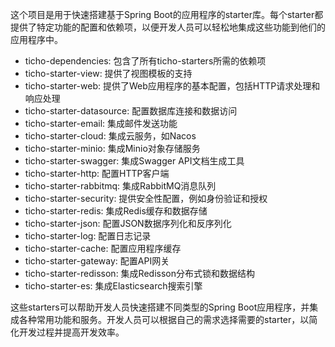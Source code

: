 这个项目是用于快速搭建基于Spring Boot的应用程序的starter库。每个starter都提供了特定功能的配置和依赖项，以便开发人员可以轻松地集成这些功能到他们的应用程序中。

- ticho-dependencies: 包含了所有ticho-starters所需的依赖项
- ticho-starter-view: 提供了视图模板的支持
- ticho-starter-web: 提供了Web应用程序的基本配置，包括HTTP请求处理和响应处理
- ticho-starter-datasource: 配置数据库连接和数据访问
- ticho-starter-email: 集成邮件发送功能
- ticho-starter-cloud: 集成云服务，如Nacos
- ticho-starter-minio: 集成Minio对象存储服务
- ticho-starter-swagger: 集成Swagger API文档生成工具
- ticho-starter-http: 配置HTTP客户端
- ticho-starter-rabbitmq: 集成RabbitMQ消息队列
- ticho-starter-security: 提供安全性配置，例如身份验证和授权
- ticho-starter-redis: 集成Redis缓存和数据存储
- ticho-starter-json: 配置JSON数据序列化和反序列化
- ticho-starter-log: 配置日志记录
- ticho-starter-cache: 配置应用程序缓存
- ticho-starter-gateway: 配置API网关
- ticho-starter-redisson: 集成Redisson分布式锁和数据结构
- ticho-starter-es: 集成Elasticsearch搜索引擎

这些starters可以帮助开发人员快速搭建不同类型的Spring Boot应用程序，并集成各种常用功能和服务。开发人员可以根据自己的需求选择需要的starter，以简化开发过程并提高开发效率。